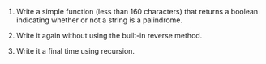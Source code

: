 1. Write a simple function (less than 160 characters) that returns a boolean indicating whether or not a string is a palindrome.

2. Write it again without using the built-in reverse method.

3. Write it a final time using recursion.
